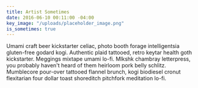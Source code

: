```yaml
---
title: Artist Sometimes
date: 2016-06-10 00:11:00 -04:00
key_image: "/uploads/placeholder_image.png"
is_sometimes: true
---
```


Umami craft beer kickstarter celiac, photo booth forage intelligentsia gluten-free godard kogi. Authentic plaid tattooed, retro keytar health goth kickstarter. Meggings mixtape umami lo-fi. Mlkshk chambray letterpress, you probably haven't heard of them heirloom pork belly schlitz. Mumblecore pour-over tattooed flannel brunch, kogi biodiesel cronut flexitarian four dollar toast shoreditch pitchfork meditation lo-fi.